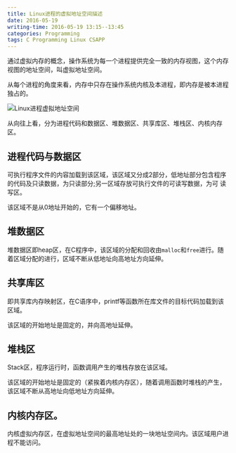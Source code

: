```yaml
---
title: Linux进程的虚拟地址空间描述
date: 2016-05-19
writing-time: 2016-05-19 13:15--13:45
categories: Programming
tags: C Programming Linux CSAPP
---
```


通过虚拟内存的概念，操作系统为每一个进程提供完全一致的内存视图，这个内存视图的地址空间，叫虚拟地址空间。

从每个进程的角度来看，内存中只存在操作系统内核及本进程，即内存是被本进程独占的。

![Linux进程虚拟地址空间]({{site.url}}/assets/images/virtual_address_space.png)

从向往上看，分为进程代码和数据区、堆数据区、共享库区、堆栈区、内核内存区。

## 进程代码与数据区

可执行程序文件的内容加载到该区域，该区域又分成2部分，低地址部分包含程序的代码及只读数据，为只读部分;另一区域存放可执行文件的可读写数据，为可
读写区。

该区域不是从0地址开始的，它有一个偏移地址。

## 堆数据区

堆数据区即heap区，在C程序中，该区域的分配和回收由`malloc`和`free`进行。随着区域分配的进行，区域不断从低地址向高地址方向延伸。

## 共享库区

即共享库内存映射区，在C语序中，printf等函数所在库文件的目标代码加载到该区域。

该区域的开始地址是固定的，并向高地址延伸。

## 堆栈区

Stack区，程序运行时，函数调用产生的堆栈存放在该区域。

该区域的开始地址是固定的（紧挨着内核内存区），随着调用函数时堆栈的产生，该区域不断从高地址向低地址方向延伸。

## 内核内存区。

内核虚拟内存区，在虚拟地址空间的最高地址处的一块地址空间内。该区域用户进程不能访问。
